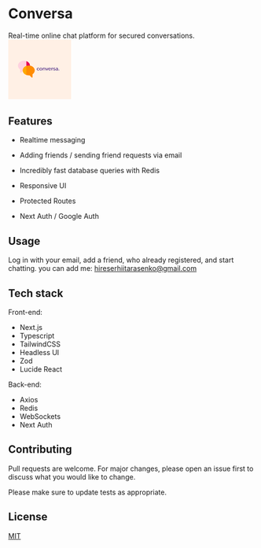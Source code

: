 # Conversa

Real-time online chat platform for secured conversations.
<img src="/public/conversa.png" width="128"/>

## Features

- Realtime messaging

- Adding friends / sending friend requests via email

- Incredibly fast database queries with Redis

- Responsive UI

- Protected Routes

- Next Auth / Google Auth

## Usage

Log in with your email, add a friend, who already registered, and start chatting.
you can add me: hireserhiitarasenko@gmail.com

## Tech stack

Front-end:

- Next.js
- Typescript
- TailwindCSS
- Headless UI
- Zod
- Lucide React

Back-end:

- Axios
- Redis
- WebSockets
- Next Auth

## Contributing

Pull requests are welcome. For major changes, please open an issue first
to discuss what you would like to change.

Please make sure to update tests as appropriate.

## License

[MIT](https://choosealicense.com/licenses/mit/)

